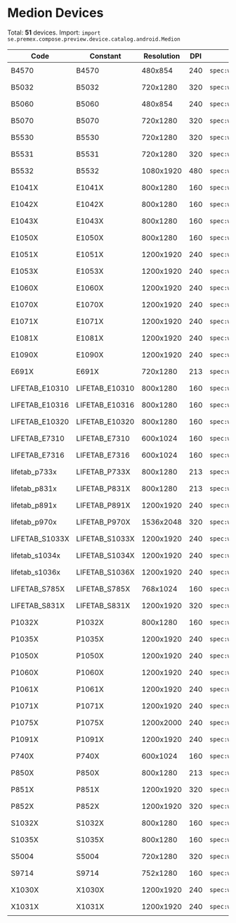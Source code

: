 # Medion Devices

Total: **51** devices. Import: `import se.premex.compose.preview.device.catalog.android.Medion`

| Code | Constant | Resolution | DPI | Compose Spec | Preview Usage |
|------|----------|------------|-----|-------------|---------------|
| B4570 | B4570 | 480x854 | 240 | `spec:width=480px,height=854px,dpi=240` | `@Preview(device = Medion.B4570)` |
| B5032 | B5032 | 720x1280 | 320 | `spec:width=720px,height=1280px,dpi=320` | `@Preview(device = Medion.B5032)` |
| B5060 | B5060 | 480x854 | 240 | `spec:width=480px,height=854px,dpi=240` | `@Preview(device = Medion.B5060)` |
| B5070 | B5070 | 720x1280 | 320 | `spec:width=720px,height=1280px,dpi=320` | `@Preview(device = Medion.B5070)` |
| B5530 | B5530 | 720x1280 | 320 | `spec:width=720px,height=1280px,dpi=320` | `@Preview(device = Medion.B5530)` |
| B5531 | B5531 | 720x1280 | 320 | `spec:width=720px,height=1280px,dpi=320` | `@Preview(device = Medion.B5531)` |
| B5532 | B5532 | 1080x1920 | 480 | `spec:width=1080px,height=1920px,dpi=480` | `@Preview(device = Medion.B5532)` |
| E1041X | E1041X | 800x1280 | 160 | `spec:width=800px,height=1280px,dpi=160` | `@Preview(device = Medion.E1041X)` |
| E1042X | E1042X | 800x1280 | 160 | `spec:width=800px,height=1280px,dpi=160` | `@Preview(device = Medion.E1042X)` |
| E1043X | E1043X | 800x1280 | 160 | `spec:width=800px,height=1280px,dpi=160` | `@Preview(device = Medion.E1043X)` |
| E1050X | E1050X | 800x1280 | 160 | `spec:width=800px,height=1280px,dpi=160` | `@Preview(device = Medion.E1050X)` |
| E1051X | E1051X | 1200x1920 | 240 | `spec:width=1200px,height=1920px,dpi=240` | `@Preview(device = Medion.E1051X)` |
| E1053X | E1053X | 1200x1920 | 240 | `spec:width=1200px,height=1920px,dpi=240` | `@Preview(device = Medion.E1053X)` |
| E1060X | E1060X | 1200x1920 | 240 | `spec:width=1200px,height=1920px,dpi=240` | `@Preview(device = Medion.E1060X)` |
| E1070X | E1070X | 1200x1920 | 240 | `spec:width=1200px,height=1920px,dpi=240` | `@Preview(device = Medion.E1070X)` |
| E1071X | E1071X | 1200x1920 | 240 | `spec:width=1200px,height=1920px,dpi=240` | `@Preview(device = Medion.E1071X)` |
| E1081X | E1081X | 1200x1920 | 240 | `spec:width=1200px,height=1920px,dpi=240` | `@Preview(device = Medion.E1081X)` |
| E1090X | E1090X | 1200x1920 | 240 | `spec:width=1200px,height=1920px,dpi=240` | `@Preview(device = Medion.E1090X)` |
| E691X | E691X | 720x1280 | 213 | `spec:width=720px,height=1280px,dpi=213` | `@Preview(device = Medion.E691X)` |
| LIFETAB_E10310 | LIFETAB_E10310 | 800x1280 | 160 | `spec:width=800px,height=1280px,dpi=160` | `@Preview(device = Medion.LIFETAB_E10310)` |
| LIFETAB_E10316 | LIFETAB_E10316 | 800x1280 | 160 | `spec:width=800px,height=1280px,dpi=160` | `@Preview(device = Medion.LIFETAB_E10316)` |
| LIFETAB_E10320 | LIFETAB_E10320 | 800x1280 | 160 | `spec:width=800px,height=1280px,dpi=160` | `@Preview(device = Medion.LIFETAB_E10320)` |
| LIFETAB_E7310 | LIFETAB_E7310 | 600x1024 | 160 | `spec:width=600px,height=1024px,dpi=160` | `@Preview(device = Medion.LIFETAB_E7310)` |
| LIFETAB_E7316 | LIFETAB_E7316 | 600x1024 | 160 | `spec:width=600px,height=1024px,dpi=160` | `@Preview(device = Medion.LIFETAB_E7316)` |
| lifetab_p733x | LIFETAB_P733X | 800x1280 | 213 | `spec:width=800px,height=1280px,dpi=213` | `@Preview(device = Medion.LIFETAB_P733X)` |
| lifetab_p831x | LIFETAB_P831X | 800x1280 | 213 | `spec:width=800px,height=1280px,dpi=213` | `@Preview(device = Medion.LIFETAB_P831X)` |
| lifetab_p891x | LIFETAB_P891X | 1200x1920 | 240 | `spec:width=1200px,height=1920px,dpi=240` | `@Preview(device = Medion.LIFETAB_P891X)` |
| lifetab_p970x | LIFETAB_P970X | 1536x2048 | 320 | `spec:width=1536px,height=2048px,dpi=320` | `@Preview(device = Medion.LIFETAB_P970X)` |
| LIFETAB_S1033X | LIFETAB_S1033X | 1200x1920 | 240 | `spec:width=1200px,height=1920px,dpi=240` | `@Preview(device = Medion.LIFETAB_S1033X)` |
| lifetab_s1034x | LIFETAB_S1034X | 1200x1920 | 240 | `spec:width=1200px,height=1920px,dpi=240` | `@Preview(device = Medion.LIFETAB_S1034X)` |
| lifetab_s1036x | LIFETAB_S1036X | 1200x1920 | 240 | `spec:width=1200px,height=1920px,dpi=240` | `@Preview(device = Medion.LIFETAB_S1036X)` |
| LIFETAB_S785X | LIFETAB_S785X | 768x1024 | 160 | `spec:width=768px,height=1024px,dpi=160` | `@Preview(device = Medion.LIFETAB_S785X)` |
| LIFETAB_S831X | LIFETAB_S831X | 1200x1920 | 320 | `spec:width=1200px,height=1920px,dpi=320` | `@Preview(device = Medion.LIFETAB_S831X)` |
| P1032X | P1032X | 800x1280 | 160 | `spec:width=800px,height=1280px,dpi=160` | `@Preview(device = Medion.P1032X)` |
| P1035X | P1035X | 1200x1920 | 240 | `spec:width=1200px,height=1920px,dpi=240` | `@Preview(device = Medion.P1035X)` |
| P1050X | P1050X | 1200x1920 | 240 | `spec:width=1200px,height=1920px,dpi=240` | `@Preview(device = Medion.P1050X)` |
| P1060X | P1060X | 1200x1920 | 240 | `spec:width=1200px,height=1920px,dpi=240` | `@Preview(device = Medion.P1060X)` |
| P1061X | P1061X | 1200x1920 | 240 | `spec:width=1200px,height=1920px,dpi=240` | `@Preview(device = Medion.P1061X)` |
| P1071X | P1071X | 1200x1920 | 240 | `spec:width=1200px,height=1920px,dpi=240` | `@Preview(device = Medion.P1071X)` |
| P1075X | P1075X | 1200x2000 | 240 | `spec:width=1200px,height=2000px,dpi=240` | `@Preview(device = Medion.P1075X)` |
| P1091X | P1091X | 1200x1920 | 240 | `spec:width=1200px,height=1920px,dpi=240` | `@Preview(device = Medion.P1091X)` |
| P740X | P740X | 600x1024 | 160 | `spec:width=600px,height=1024px,dpi=160` | `@Preview(device = Medion.P740X)` |
| P850X | P850X | 800x1280 | 213 | `spec:width=800px,height=1280px,dpi=213` | `@Preview(device = Medion.P850X)` |
| P851X | P851X | 1200x1920 | 320 | `spec:width=1200px,height=1920px,dpi=320` | `@Preview(device = Medion.P851X)` |
| P852X | P852X | 1200x1920 | 320 | `spec:width=1200px,height=1920px,dpi=320` | `@Preview(device = Medion.P852X)` |
| S1032X | S1032X | 800x1280 | 160 | `spec:width=800px,height=1280px,dpi=160` | `@Preview(device = Medion.S1032X)` |
| S1035X | S1035X | 800x1280 | 160 | `spec:width=800px,height=1280px,dpi=160` | `@Preview(device = Medion.S1035X)` |
| S5004 | S5004 | 720x1280 | 320 | `spec:width=720px,height=1280px,dpi=320` | `@Preview(device = Medion.S5004)` |
| S9714 | S9714 | 752x1280 | 160 | `spec:width=752px,height=1280px,dpi=160` | `@Preview(device = Medion.S9714)` |
| X1030X | X1030X | 1200x1920 | 240 | `spec:width=1200px,height=1920px,dpi=240` | `@Preview(device = Medion.X1030X)` |
| X1031X | X1031X | 1200x1920 | 240 | `spec:width=1200px,height=1920px,dpi=240` | `@Preview(device = Medion.X1031X)` |

<!-- Generated automatically. Do not edit manually. -->
